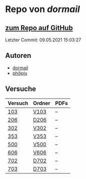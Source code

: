 # Repo von *dormail*

## [zum Repo auf GitHub](https://github.com/dormail/ap)

Letzter Commit: 09.05.2021 15:03:27

## Autoren
- [dormail](https://github.com/dormail)
- [philipjy](https://github.com/philipjy)

## Versuche

|       Versuch       |                       Ordner                       |PDFs|
|---------------------|----------------------------------------------------|----|
|[103](../versuch/103)|[V103](https://github.com/dormail/ap/tree/main/V103)|–   |
|[206](../versuch/206)|[D206](https://github.com/dormail/ap/tree/main/D206)|–   |
|[302](../versuch/302)|[V302](https://github.com/dormail/ap/tree/main/V302)|–   |
|[353](../versuch/353)|[V353](https://github.com/dormail/ap/tree/main/V353)|–   |
|[500](../versuch/500)|[V500](https://github.com/dormail/ap/tree/main/V500)|–   |
|[606](../versuch/606)|[V606](https://github.com/dormail/ap/tree/main/V606)|–   |
|[702](../versuch/702)|[D702](https://github.com/dormail/ap/tree/main/D702)|–   |
|[703](../versuch/703)|[D703](https://github.com/dormail/ap/tree/main/D703)|–   |
